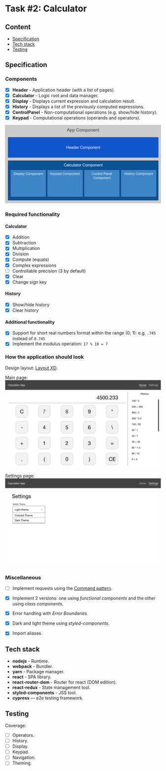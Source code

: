 # Task #2: Calculator


## Content

- [Specification](#Specification)
- [Tech stack](#Tech-stack)
- [Testing](#Testing)


## Specification

### Components

- [x] **Header** - Application header (with a list of pages).
- [x] **Calculator** - Logic root and data manager.
- [x] **Display** - Displays current expression and calculation result.
- [x] **History** - Displays a list of the previously computed expressions.
- [x] **ControlPanel** - Non-computational operations (e.g. show/hide history).
- [x] **Keypad** - Computational operations (operands and operators).

![Component diagram](./docs/components.png)

### Required functionality

#### Calculator
- [x] Addition
- [x] Subtraction
- [x] Multiplication
- [x] Division
- [x] Compute (equals)
- [x] Complex expressions
- [ ] Controllable precision (3 by default)
- [x] Clear
- [x] Change sign key

#### History
- [x] Show/hide history
- [x] Clear history

#### Additional functionality

- [x] Support for short real numbers format within the range (0; 1): e.g. `.745` instead of `0.745`
- [x] Implement the modulus operation: `17 % 10 = 7`

### How the application should look

Design layout: [Layout XD](https://xd.adobe.com/view/3d64c8c6-a59f-4785-736f-6b50257b8e83-4b55/).

Main page: ![Main page layout](./docs/page-calc.png)

Settings page: ![Settings page layout](./docs/page-settings.png)

### Miscellaneous
- [ ] Implement requests using the [Command pattern](https://refactoring.guru/ru/design-patterns/command).
- [x] Implement 2 versions: one using *functional components* and the other using *class components*.
- [x] Error handling with *Error Boundaries*.
- [x] Dark and light theme using *styled-components*.
- [x] Import aliases.


## Tech stack

- **nodejs** - Runtime.
- **webpack** - Bundler.
- **yarn** - Package manager.
- **react** - SPA library.
- **react-router-dom** - Router for react (DOM edition).
- **react-redux** - State management tool.
- **styled-components** - JSS tool.
- **cypress** — e2e testing framework.


## Testing

Coverage:
- [ ] Operators.
- [ ] History.
- [ ] Display.
- [ ] Keypad.
- [ ] Navigation.
- [ ] Theming.
